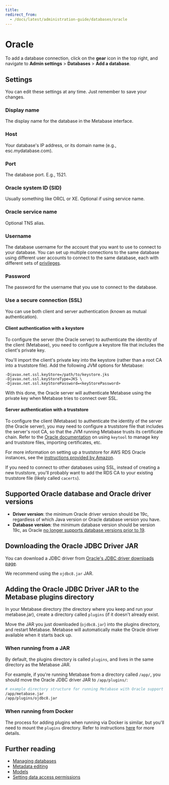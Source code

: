 ```yaml
---
title:
redirect_from:
  - /docs/latest/administration-guide/databases/oracle
---
```


# Oracle

To add a database connection, click on the **gear** icon in the top right, and navigate to **Admin settings** > **Databases** > **Add a database**.

## Settings

You can edit these settings at any time. Just remember to save your changes.

### Display name

The display name for the database in the Metabase interface.

### Host

Your database's IP address, or its domain name (e.g., esc.mydatabase.com).

### Port

The database port. E.g., 1521.

### Oracle system ID (SID)

Usually something like ORCL or XE. Optional if using service name.

### Oracle service name

Optional TNS alias.

### Username

The database username for the account that you want to use to connect to your database. You can set up multiple connections to the same database using different user accounts to connect to the same database, each with different sets of [privileges](../users-roles-privileges.md).

### Password

The password for the username that you use to connect to the database.

### Use a secure connection (SSL)

You can use both client and server authentication (known as mutual authentication).

#### Client authentication with a keystore

To configure the server (the Oracle server) to authenticate the identity of the client (Metabase), you need to
configure a keystore file that includes the client's private key.

You'll import the client's private key into the keystore (rather than a root CA into a truststore file). Add the following JVM options for Metabase:

```
-Djavax.net.ssl.keyStore=/path/to/keystore.jks
-Djavax.net.ssl.keyStoreType=JKS \
-Djavax.net.ssl.keyStorePassword=<keyStorePassword>
```

With this done, the Oracle server will authenticate Metabase using the private key when Metabase tries to connect over SSL.

#### Server authentication with a truststore

To configure the client (Metabase) to authenticate the identity of the server (the Oracle server), you may need to
configure a truststore file that includes the server's root CA, so that the JVM running Metabase trusts its
certificate chain. Refer to the
[Oracle documentation](https://docs.oracle.com/javase/8/docs/technotes/tools/unix/keytool.html) on using `keytool` to manage key and truststore files, importing certificates, etc.

For more information on setting up a truststore for AWS RDS Oracle instances, see the
[instructions provided by Amazon](https://docs.aws.amazon.com/AmazonRDS/latest/UserGuide/Appendix.Oracle.Options.SSL.html#Appendix.Oracle.Options.SSL.JDBC).

If you need to connect to other databases using SSL, instead of creating a new truststore, you'll probably want to add the RDS CA to your existing truststore file (likely called `cacerts`).

## Supported Oracle database and Oracle driver versions

- **Driver version**: the minimum Oracle driver version should be 19c, regardless of which Java version or Oracle database version you have.
- **Database version**: the minimum database version should be version 19c, as Oracle [no longer supports database versions prior to 19](https://endoflife.date/oracle-database).

## Downloading the Oracle JDBC Driver JAR

You can download a JDBC driver from [Oracle's JDBC driver downloads page](https://www.oracle.com/technetwork/database/application-development/jdbc/downloads/index.html).

We recommend using the `ojdbc8.jar` JAR.

## Adding the Oracle JDBC Driver JAR to the Metabase plugins directory

In your Metabase directory (the directory where you keep and run your metabase.jar), create a directory called `plugins` (if it doesn't already exist.

Move the JAR you just downloaded (`ojdbc8.jar`) into the plugins directory, and restart Metabase. Metabase will automatically make the Oracle driver available when it starts back up.

### When running from a JAR

By default, the plugins directory is called `plugins`, and lives in the same directory as the Metabase JAR.

For example, if you're running Metabase from a directory called `/app/`, you should move the Oracle JDBC driver JAR to `/app/plugins/`:

```bash
# example directory structure for running Metabase with Oracle support
/app/metabase.jar
/app/plugins/ojdbc8.jar
```

### When running from Docker

The process for adding plugins when running via Docker is similar, but you'll need to mount the `plugins` directory. Refer to instructions [here](../../installation-and-operation/running-metabase-on-docker.md#adding-external-dependencies-or-plugins) for more details.

## Further reading

- [Managing databases](../../databases/connecting.md)
- [Metadata editing](../../data-modeling/metadata-editing.md)
- [Models](../../data-modeling/models.md)
- [Setting data access permissions](../../permissions/data.md)
